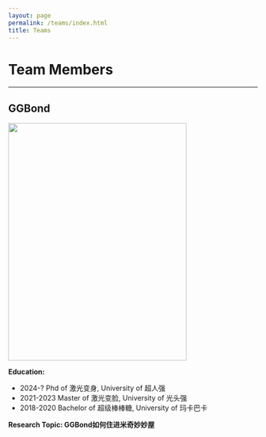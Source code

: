 ```yaml
---
layout: page
permalink: /teams/index.html
title: Teams
---
```




# Team Members
---
## GGBond

<img src="https://Anny-Zhao.github.io/images/teams/GGbond.jpg" class="floatpic" width="360" height="480">
<br>

**Education:**
- 2024-?     Phd of 激光变身, University of 超人强
- 2021-2023  Master of 激光变脸, University of 光头强
- 2018-2020  Bachelor of 超级棒棒糖, University of 玛卡巴卡

**Research Topic: GGBond如何住进米奇妙妙屋**
